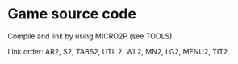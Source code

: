 # Game source code

Compile and link by using MICRO2P (see TOOLS).

Link order: AR2, S2, TABS2, UTIL2, WL2, MN2, LG2, MENU2, TIT2.

